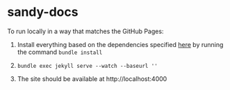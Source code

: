 sandy-docs
==========
To run locally in a way that matches the GitHub Pages:

 1. Install everything based on the dependencies specified [here](https://pages.github.com/versions/) by running the command ``bundle install``

 2. ``bundle exec jekyll serve --watch --baseurl ''``

 3. The site should be available at http://localhost:4000
